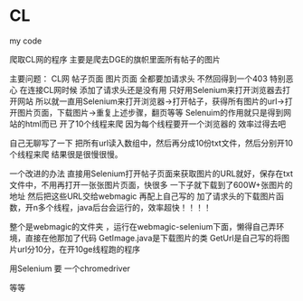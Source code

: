 # CL
my code

爬取CL网的程序
主要是爬去DGE的旗帜里面所有帖子的图片

主要问题：
CL网 帖子页面 图片页面 全都要加请求头 不然回得到一个403 特别恶心
在连接CL网时候 添加了请求头还是没有用 只好用Selenium来打开浏览器去打开网站
所以就一直用Selenium来打开浏览器->打开帖子，获得所有图片的url->打开图片页面，下载图片->重复上述步骤，翻页等等
Selenuim的作用就只是得到网站的html而已
开了10个线程来爬 因为每个线程要开一个浏览器的 效率过得去吧

自己无聊写了一下
把所有url读入数组中，然后再分成10份txt文件，然后分别开10个线程来爬
结果很是很慢很慢。

一个改进的办法
直接用Selenium打开帖子页面来获取图片的URL就好，保存在txt文件中，不用再打开一张张图片页面，快很多
一下子就下载到了600W+张图片的地址
然后把这些URL交给webmagic 再配上自己写的 加了请求头的下载图片函数，开n多个线程，java后台会运行的，效率超快！！！！




整个是webmagic的文件夹 ，运行在webmagic-selenium下面，懒得自己弄环境，直接在他那加了代码
GetImage.java是下载图片的类
GetUrl是自己写的将图片url分10分，在开10ge线程跑的程序

用Selenium 要 一个chromedriver

等等

